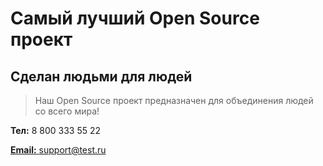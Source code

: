 # Самый лучший Open Source проект

## Сделан людьми для людей

> Наш Open Source проект предназначен для объединения людей со всего мира!


**Тел:** 8 800 333 55 22

[**Email:** support@test.ru](mailto:support@test.ru)
